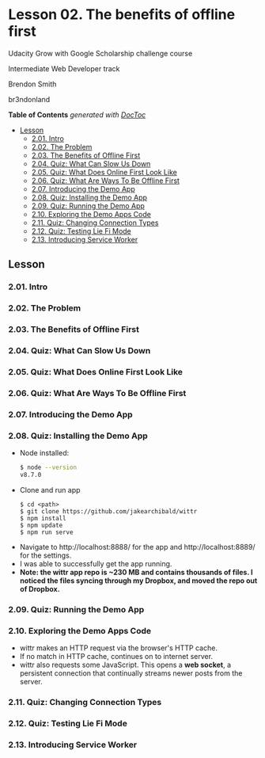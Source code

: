 # Lesson 02. The benefits of offline first

Udacity Grow with Google Scholarship challenge course

Intermediate Web Developer track

Brendon Smith

br3ndonland

<!-- START doctoc generated TOC please keep comment here to allow auto update -->
<!-- DON'T EDIT THIS SECTION, INSTEAD RE-RUN doctoc TO UPDATE -->
**Table of Contents**  *generated with [DocToc](https://github.com/thlorenz/doctoc)*

- [Lesson](#lesson)
  - [2.01. Intro](#201-intro)
  - [2.02. The Problem](#202-the-problem)
  - [2.03. The Benefits of Offline First](#203-the-benefits-of-offline-first)
  - [2.04. Quiz: What Can Slow Us Down](#204-quiz-what-can-slow-us-down)
  - [2.05. Quiz: What Does Online First Look Like](#205-quiz-what-does-online-first-look-like)
  - [2.06. Quiz: What Are Ways To Be Offline First](#206-quiz-what-are-ways-to-be-offline-first)
  - [2.07. Introducing the Demo App](#207-introducing-the-demo-app)
  - [2.08. Quiz: Installing the Demo App](#208-quiz-installing-the-demo-app)
  - [2.09. Quiz: Running the Demo App](#209-quiz-running-the-demo-app)
  - [2.10. Exploring the Demo Apps Code](#210-exploring-the-demo-apps-code)
  - [2.11. Quiz: Changing Connection Types](#211-quiz-changing-connection-types)
  - [2.12. Quiz: Testing Lie Fi Mode](#212-quiz-testing-lie-fi-mode)
  - [2.13. Introducing Service Worker](#213-introducing-service-worker)

<!-- END doctoc generated TOC please keep comment here to allow auto update -->


## Lesson

### 2.01. Intro
### 2.02. The Problem
### 2.03. The Benefits of Offline First
### 2.04. Quiz: What Can Slow Us Down
### 2.05. Quiz: What Does Online First Look Like
### 2.06. Quiz: What Are Ways To Be Offline First
### 2.07. Introducing the Demo App
### 2.08. Quiz: Installing the Demo App

* Node installed:
	```bash
	$ node --version
	v8.7.0
	```
* Clone and run app
	```
	$ cd <path>
	$ git clone https://github.com/jakearchibald/wittr
	$ npm install
	$ npm update
	$ npm run serve
	```
* Navigate to http://localhost:8888/ for the app and http://localhost:8889/ for the settings.
* I was able to successfully get the app running.
* **Note: the wittr app repo is ~230 MB and contains thousands of files. I noticed the files syncing through my Dropbox, and moved the repo out of Dropbox.**


### 2.09. Quiz: Running the Demo App

### 2.10. Exploring the Demo Apps Code

* wittr makes an HTTP request via the browser's HTTP cache.
* If no match in HTTP cache, continues on to internet server.
* wittr also requests some JavaScript. This opens a **web socket**, a persistent connection that continually streams newer posts from the server.


### 2.11. Quiz: Changing Connection Types
### 2.12. Quiz: Testing Lie Fi Mode
### 2.13. Introducing Service Worker